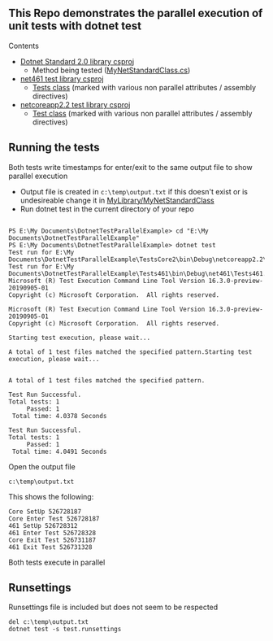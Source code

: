 ## This Repo demonstrates the parallel execution of unit tests with dotnet test

Contents
- [Dotnet Standard 2.0 library csproj](./MyLibrary/MyLibrary.csproj)
  - Method being tested ([MyNetStandardClass.cs](./MyLibrary/MyNetStandardClass.cs))
- [net461 test library csproj](./Tests461/Tests461.csproj)
  - [Tests class](./Tests461/MyTest461.cs) (marked with various non parallel attributes / assembly directives)
- [netcoreapp2.2 test library csproj](./TestsCore2/TestsCore2.csproj)
  - [Test class](./TestsCore2/MyTestsCore.cs) (marked with various non parallel attributes / assembly directives)

## Running the tests

Both tests write timestamps for enter/exit to the same output file to show parallel execution

- Output file is created in `c:\temp\output.txt` if this doesn't exist or is undesireable change it in [MyLibrary/MyNetStandardClass](./MyLibrary/MyNetStandardClass.cs)
- Run dotnet test in the current directory of your repo


```

PS E:\My Documents\DotnetTestParallelExample> cd "E:\My Documents\DotnetTestParallelExample"
PS E:\My Documents\DotnetTestParallelExample> dotnet test
Test run for E:\My Documents\DotnetTestParallelExample\TestsCore2\bin\Debug\netcoreapp2.2\TestsCore2.dll(.NETCoreApp,Version=v2.2)
Test run for E:\My Documents\DotnetTestParallelExample\Tests461\bin\Debug\net461\Tests461.dll(.NETFramework,Version=v4.6.1)
Microsoft (R) Test Execution Command Line Tool Version 16.3.0-preview-20190905-01
Copyright (c) Microsoft Corporation.  All rights reserved.

Microsoft (R) Test Execution Command Line Tool Version 16.3.0-preview-20190905-01
Copyright (c) Microsoft Corporation.  All rights reserved.

Starting test execution, please wait...

A total of 1 test files matched the specified pattern.Starting test execution, please wait...


A total of 1 test files matched the specified pattern.

Test Run Successful.
Total tests: 1
     Passed: 1
 Total time: 4.0378 Seconds

Test Run Successful.
Total tests: 1
     Passed: 1
 Total time: 4.0491 Seconds

```

Open the output file

```
c:\temp\output.txt
```

This shows the following:

```
Core SetUp 526728187
Core Enter Test 526728187
461 SetUp 526728312
461 Enter Test 526728328
Core Exit Test 526731187
461 Exit Test 526731328
```

Both tests execute in parallel

## Runsettings

Runsettings file is included but does not seem to be respected

```
del c:\temp\output.txt
dotnet test -s test.runsettings
```
